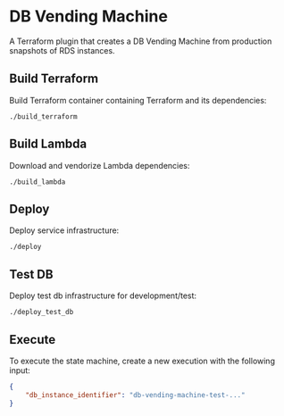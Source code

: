 # DB Vending Machine

A Terraform plugin that creates a DB Vending Machine from production snapshots of RDS instances.

## Build Terraform

Build Terraform container containing Terraform and its dependencies:

```
./build_terraform
```

## Build Lambda

Download and vendorize Lambda dependencies:

```
./build_lambda
```

## Deploy

Deploy service infrastructure:

```
./deploy
```

## Test DB

Deploy test db infrastructure for development/test:

```
./deploy_test_db
```

## Execute

To execute the state machine, create a new execution with the following input:

```json
{
    "db_instance_identifier": "db-vending-machine-test-..."
}
```